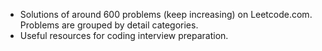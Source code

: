 - Solutions of around 600 problems (keep increasing) on Leetcode.com. Problems are grouped by detail categories.
- Useful resources for coding interview preparation.